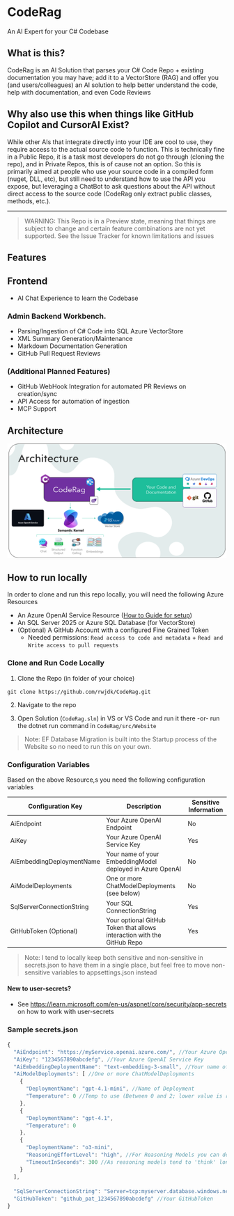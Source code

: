 # CodeRag
An AI Expert for your C# Codebase

## What is this?

CodeRag is an AI Solution that parses your C# Code Repo + existing documentation you may have; add it to a VectorStore (RAG) and offer you (and users/colleagues) an AI solution to help better understand the code, help with documentation, and even Code Reviews

## Why also use this when things like GitHub Copilot and CursorAI Exist?
While other AIs that integrate directly into your IDE are cool to use, they require access to the actual source code to function. This is technically fine in a Public Repo, it is a task most developers do not go through (cloning the repo), and in Private Repos, this is of cause not an option. So this is primarily aimed at people who use your source code in a compiled form (nuget, DLL, etc), but still need to understand how to use the API you expose, but leveraging a ChatBot to ask questions about the API without direct access to the source code (CodeRag only extract public classes, methods, etc.).

<hr/>

> WARNING: This Repo is in a Preview state, meaning that things are subject to change and certain feature combinations are not yet supported. See the Issue Tracker for known limitations and issues

## Features

## Frontend
- AI Chat Experience to learn the Codebase

### Admin Backend Workbench.
- Parsing/Ingestion of C# Code into SQL Azure VectorStore
- XML Summary Generation/Maintenance
- Markdown Documentation Generation
- GitHub Pull Request Reviews

### (Additional Planned Features)
- GitHub WebHook Integration for automated PR Reviews on creation/sync
- API Access for automation of ingestion
- MCP Support

## Architecture

![Architecture](Images/Architecture.png)

## How to run locally
In order to clone and run this repo locally, you will need the following Azure Resources
- An Azure OpenAI Service Resource ([How to Guide for setup](Guides/HowToCreateAnAzureOpenAiServiceResourceInAzure.md))
- An SQL Server 2025 or Azure SQL Database (for VectorStore)
- (Optional) A GitHub Account with a configured Fine Grained Token
  - Needed permissions: `Read access to code and metadata` + `Read and Write access to pull requests`

### Clone and Run Code Locally

1. Clone the Repo (in folder of your choice)
```
git clone https://github.com/rwjdk/CodeRag.git
```

2. Navigate to the repo

3. Open Solution (`CodeRag.sln`) in VS or VS Code and run it there -or- run the dotnet run command in `CodeRag/src/Website`

> Note: EF Database Migration is built into the Startup process of the Website so no need to run this on your own.

### Configuration Variables
Based on the above Resource,s you need the following configuration variables

| Configuration Key | Description | Sensitive Information |
| --- | --- | --- |
| AiEndpoint | Your Azure OpenAI Endpoint | No |
| AiKey | Your Azure OpenAI Service Key | Yes |
| AiEmbeddingDeploymentName | Your name of your EmbeddingModel deployed in Azure OpenAI | No |
| AiModelDeployments | One or more ChatModelDeployments (see below) | No |
| SqlServerConnectionString | Your SQL ConnectionString | Yes |
| GitHubToken (Optional) | Your optional GitHub Token that allows interaction with the GitHub Repo | Yes |

> Note: I tend to locally keep both sensitive and non-sensitive in secrets.json to have them in a single place, but feel free to move non-sensitive variables to appsettings.json instead

#### New to user-secrets?
- See https://learn.microsoft.com/en-us/aspnet/core/security/app-secrets on how to work with user-secrets

### Sample secrets.json 

```js
{
  "AiEndpoint": "https://myService.openai.azure.com/", //Your Azure OpenAI Endpoint
  "AiKey": "1234567890abcdefg", //Your Azure OpenAI Service Key
  "AiEmbeddingDeploymentName": "text-embedding-3-small", //Your name of you EmbeddingModel deployed in Azure OpenAI
  "AiModelDeployments": [ //One or more ChatModelDeployments
    {
      "DeploymentName": "gpt-4.1-mini", //Name of Deployment
      "Temperature": 0 //Temp to use (Between 0 and 2; lower value is recommended)
    },
    {
      "DeploymentName": "gpt-4.1",
      "Temperature": 0
    },
    {
      "DeploymentName": "o3-mini",
      "ReasoningEffortLevel": "high", //For Reasoning Models you can define low/medium/high for reasoning effort
      "TimeoutInSeconds": 300 //As reasoning models tend to 'think' longer a higher timeout is normally needed
    }
  ],

  "SqlServerConnectionString": "Server=tcp:myserver.database.windows.net,1433;Initial Catalog=myDb;Persist Security Info=False;User ID=myuser;Password=myPW;", //Your SQL Server ConnectionString
  "GitHubToken": "github_pat_1234567890abcdefg" //Your GitHubToken  
}
```
